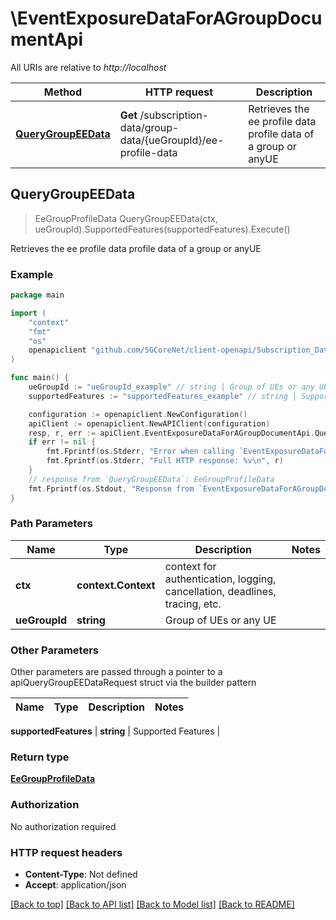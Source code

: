 # \EventExposureDataForAGroupDocumentApi

All URIs are relative to *http://localhost*

Method | HTTP request | Description
------------- | ------------- | -------------
[**QueryGroupEEData**](EventExposureDataForAGroupDocumentApi.md#QueryGroupEEData) | **Get** /subscription-data/group-data/{ueGroupId}/ee-profile-data | Retrieves the ee profile data profile data of a group or anyUE



## QueryGroupEEData

> EeGroupProfileData QueryGroupEEData(ctx, ueGroupId).SupportedFeatures(supportedFeatures).Execute()

Retrieves the ee profile data profile data of a group or anyUE

### Example

```go
package main

import (
    "context"
    "fmt"
    "os"
    openapiclient "github.com/5GCoreNet/client-openapi/Subscription_Data"
)

func main() {
    ueGroupId := "ueGroupId_example" // string | Group of UEs or any UE
    supportedFeatures := "supportedFeatures_example" // string | Supported Features (optional)

    configuration := openapiclient.NewConfiguration()
    apiClient := openapiclient.NewAPIClient(configuration)
    resp, r, err := apiClient.EventExposureDataForAGroupDocumentApi.QueryGroupEEData(context.Background(), ueGroupId).SupportedFeatures(supportedFeatures).Execute()
    if err != nil {
        fmt.Fprintf(os.Stderr, "Error when calling `EventExposureDataForAGroupDocumentApi.QueryGroupEEData``: %v\n", err)
        fmt.Fprintf(os.Stderr, "Full HTTP response: %v\n", r)
    }
    // response from `QueryGroupEEData`: EeGroupProfileData
    fmt.Fprintf(os.Stdout, "Response from `EventExposureDataForAGroupDocumentApi.QueryGroupEEData`: %v\n", resp)
}
```

### Path Parameters


Name | Type | Description  | Notes
------------- | ------------- | ------------- | -------------
**ctx** | **context.Context** | context for authentication, logging, cancellation, deadlines, tracing, etc.
**ueGroupId** | **string** | Group of UEs or any UE | 

### Other Parameters

Other parameters are passed through a pointer to a apiQueryGroupEEDataRequest struct via the builder pattern


Name | Type | Description  | Notes
------------- | ------------- | ------------- | -------------

 **supportedFeatures** | **string** | Supported Features | 

### Return type

[**EeGroupProfileData**](EeGroupProfileData.md)

### Authorization

No authorization required

### HTTP request headers

- **Content-Type**: Not defined
- **Accept**: application/json

[[Back to top]](#) [[Back to API list]](../README.md#documentation-for-api-endpoints)
[[Back to Model list]](../README.md#documentation-for-models)
[[Back to README]](../README.md)

